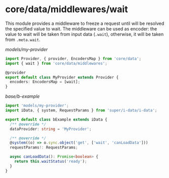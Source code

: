 # core/data/middlewares/wait

This module provides a middleware to freeze a request until will be resolved the specified value to wait.
The middleware can be used as encoder: the value to wait will be taken from input data (`.wait`),
otherwise, it will be taken from `.meta.wait`.

*models/my-provider*

```typescript
import Provider, { provider, EncodersMap } from 'core/data';
import { wait } from 'core/data/middlewares';

@provider
export default class MyProvider extends Provider {
  encoders: EncodersMap = [wait];
}
```

*base/b-example*

```typescript
import 'models/my-provider';
import iData, { system, RequestParams } from 'super/i-data/i-data';

export default class bExample extends iData {
  /** @override */
  dataProvider: string = 'MyProvider';

  /** @override */
  @system((o) => o.sync.object('get', ['wait', 'canLoadData']))
  requestParams!: RequestParams;

  async canLoadData(): Promise<boolean> {
    return this.waitStatus('ready');
  }
}
```
